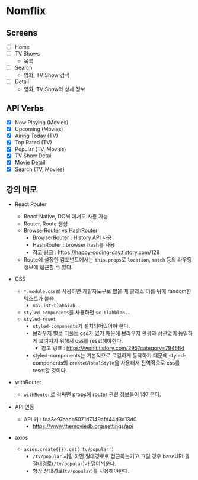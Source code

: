 # Nomflix

## Screens

- [ ] Home
- [ ] TV Shows
  - 목록
- [ ] Search
  - 영화, TV Show 검색
- [ ] Detail
  - 영화, TV Show의 상세 정보
  
## API Verbs
- [x] Now Playing (Movies)
- [x] Upcoming (Movies)
- [x] Airing Today (TV)
- [x] Top Rated (TV)
- [x] Popular (TV, Movies)
- [x] TV Show Detail
- [x] Movie Detail
- [x] Search (TV, Movies)

## 강의 메모

- React Router
  - React Native, DOM 에서도 사용 가능
  - Router, Route 생성
  - BrowserRouter vs HashRouter
    - BrowserRouter : History API 사용
    - HashRouter : browser hash를 사용
    - 참고 링크 : https://happy-coding-day.tistory.com/128
  - Route에 설정한 컴포넌트에서는 `this.props`로 `location`, `match` 등의 라우팅 정보에 접근할 수 있다.

- CSS
  - `*.module.css`로 사용하면 개발자도구로 봤을 때 클래스 이름 뒤에 random한 텍스트가 붙음
    - `navList-blahblah..`
  - `styled-components`를 사용하면 `sc-blahblah..`
  - `styled-reset`
    - `styled-components`가 설치되어있어야 한다.
    - 브라우저 별로 디폴트 css가 있기 때문에 브라우저 환경과 상관없이 동일하게 보여지기 위해서 css를 reset해야한다.
      - 참고 링크 : https://wonit.tistory.com/295?category=794664
    - styled-components는 기본적으로 로컬하게 동작하기 때문에 styled-components의 `createGlobalStyle`을 사용해서 전역적으로 css를 reset할 것이다.

- withRouter
  - `withRouter`로 감싸면 props에 router 관련 정보들이 넘어온다.

- API 연동
  - API 키 : fda3e97aacb5071d7149afd44d3d13d0
    - https://www.themoviedb.org/settings/api  

- axios
  - `axios.create({}).get('tv/popular')`
    - `/tv/popular` 처럼 하면 절대경로로 접근하는거고 그럴 경우 baseURL을 절대경로(`/tv/popular`)가 덮어씌운다. 
    - 항상 상대경로(`tv/popular`)를 사용해야한다.
